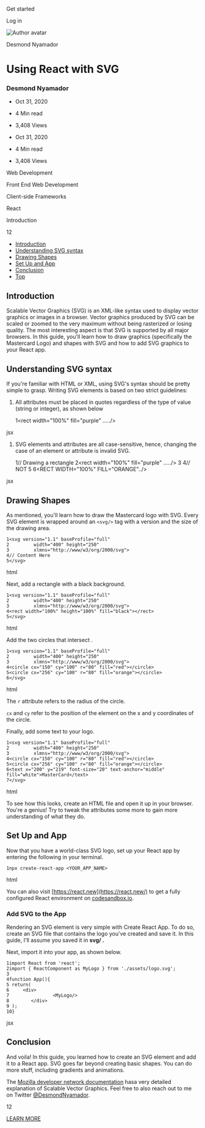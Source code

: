<span data-css-15b13by="" aria-hidden="false">Get started</span>

<span data-css-15b13by="" aria-hidden="false">Log in</span>

<img src="../../pluralsight.imgix.net/author/lg/7fc26c97-d391-471d-819e-0695a0c8c46d.jpg" alt="Author avatar" class="jsx-3841407315" />

Desmond Nyamador

Using React with SVG
====================

### Desmond Nyamador

-   Oct 31, 2020
-   4 Min read
-   3,408 Views

-   Oct 31, 2020
-   <span class="jsx-3759398792" itemprop="timeRequired">4 Min</span> read
-   3,408 Views

<span class="jsx-3759398792"></span>

<span data-css-1997kh1="">Web Development</span>

<span class="jsx-3759398792"></span>

<span data-css-1997kh1="">Front End Web Development</span>

<span class="jsx-3759398792"></span>

<span data-css-1997kh1="">Client-side Frameworks</span>

<span class="jsx-3759398792"></span>

<span data-css-1997kh1="">React</span>

Introduction

12

-   <a href="#module-introduction" class="menu-link">Introduction</a>
-   <a href="#module-understandingsvgsyntax" class="menu-link">Understanding SVG syntax</a>
-   <a href="#module-drawingshapes" class="menu-link">Drawing Shapes</a>
-   <a href="#module-setupandapp" class="menu-link">Set Up and App</a>
-   <a href="#module-conclusion" class="menu-link">Conclusion</a>
-   <a href="#top" class="menu-link">Top</a>

Introduction
------------

Scalable Vector Graphics (SVG) is an XML-like syntax used to display vector graphics or images in a browser. Vector graphics produced by SVG can be scaled or zoomed to the very maximum without being rasterized or losing quality. The most interesting aspect is that SVG is supported by all major browsers. In this guide, you'll learn how to draw graphics (specifically the Mastercard Logo) and shapes with SVG and how to add SVG graphics to your React app.

Understanding SVG syntax
------------------------

If you're familiar with HTML or XML, using SVG's syntax should be pretty simple to grasp. Writing SVG elements is based on two strict guidelines:

1.  All attributes must be placed in quotes regardless of the type of value (string or integer), as shown below

    1<rect width="100%" fill="purple" ...../>

jsx

1.  SVG elements and attributes are all case-sensitive, hence, changing the case of an element or attribute is invalid SVG.

    1// Drawing a rectangle 
    2<rect width="100%" fill="purple" ...../>
    3
    4// NOT
    5
    6<RECT WIDTH="100%" FILL="ORANGE"../>

jsx

Drawing Shapes
--------------

As mentioned, you'll learn how to draw the Mastercard logo with SVG. Every SVG element is wrapped around an <span class="jsx-3120878690">`<svg/>`</span> tag with a version and the size of the drawing area.

    1<svg version="1.1" baseProfile="full" 
    2         width="400" height="250" 
    3         xlmns="http://www/w3/org/2000/svg">
    4// Content Here
    5</svg>

html

Next, add a rectangle with a black background.

    1<svg version="1.1" baseProfile="full" 
    2         width="400" height="250" 
    3         xlmns="http://www/w3/org/2000/svg">
    4<rect width="100%" height="100%" fill="black"></rect>
    5</svg>

html

Add the two circles that intersect .

    1<svg version="1.1" baseProfile="full" 
    2         width="400" height="250" 
    3         xlmns="http://www/w3/org/2000/svg">
    4<circle cx="150" cy="100" r="80" fill="red"></circle>
    5<circle cx="256" cy="100" r="80" fill="orange"></circle>
    6</svg>

html

The <span class="jsx-3120878690">`r`</span> attribute refers to the radius of the circle.

<span class="jsx-3120878690">`cx`</span> and <span class="jsx-3120878690">`cy`</span> refer to the position of the element on the x and y coordinates of the circle.

Finally, add some text to your logo.

    1<svg version="1.1" baseProfile="full" 
    2         width="400" height="250" 
    3         xlmns="http://www/w3/org/2000/svg">
    4<circle cx="150" cy="100" r="80" fill="red"></circle>
    5<circle cx="256" cy="100" r="80" fill="orange"></circle>
    6<text x="200" y="219" font-size="20" text-anchor="middle" fill="white">MasterCard</text>
    7</svg>

html

To see how this looks, create an HTML file and open it up in your browser. You're a genius! Try to tweak the attributes some more to gain more understanding of what they do.

Set Up and App
--------------

Now that you have a world-class SVG logo, set up your React app by entering the following in your terminal.

    1npx create-react-app <YOUR_APP_NAME>

html

You can also visit [https://react.new](https://react.new/) to get a fully configured React environment on [codesandbox.io](http://codesandbox.io/).

### Add SVG to the App

Rendering an SVG element is very simple with Create React App. To do so, create an SVG file that contains the logo you've created and save it. In this guide, I'll assume you saved it in **svg/ .**

Next, import it into your app, as shown below.

    1import React from 'react';
    2import { ReactComponent as MyLogo } from './assets/logo.svg';
    3
    4function App(){
    5 return(
    6     <div>
    7                <MyLogo/>
    8        </div>
    9 );
    10}

jsx

Conclusion
----------

And voila! In this guide, you learned how to create an SVG element and add it to a React app. SVG goes far beyond creating basic shapes. You can do more stuff, including gradients and animations.

The [Mozilla developer network documentation](https://developer.mozilla.org/en-US/docs/Web/SVG/Tutorial) hasa very detailed explanation of Scalable Vector Graphics. Feel free to also reach out to me on Twitter [@DesmondNyamador](https://twitter.com/DesmondNyamador).

12

[<span data-css-15b13by="" aria-hidden="false">LEARN MORE</span>](https://www.pluralsight.com/product/paths)
